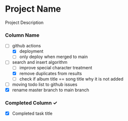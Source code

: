 
# Project Name
Project Description

### Column Name
- [ ] github actions
  - [x] deployment
  - [ ] only deploy when merged to main
- [ ] search and insert algorithm
  - [ ] improve special character treatment
  - [x] remove duplicates from results
  - [ ] check if album title == song title why it is not added
- [ ] moving todo list to github issues
- [x] rename master branch to main branch

### Completed Column ✓
- [x] Completed task title  
